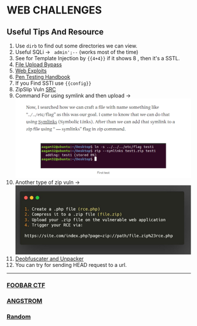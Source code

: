 # WEB CHALLENGES

## Useful Tips And Resource

1. Use ```dirb``` to find out some directories we can view.
2. Useful SQLi -> ``` admin';--``` (works most of the time)
3. See for Template Injection by ```{{4+4}}``` if it shows 8 , then it's a SSTL.
4. [File Upload Bypass](https://vulp3cula.gitbook.io/hackers-grimoire/exploitation/web-application/file-upload-bypass) 
5. [Web Exploits](https://vulp3cula.gitbook.io/hackers-grimoire/exploitation/web-application)
6. [Pen Testing Handbook](https://blueteamdope.gitbook.io/penetration-testing-playbook/)
7. If you Find SSTI use ```{{config}}```
8. ZipSlip Vuln [SRC](https://snyk.io/research/zip-slip-vulnerability)
9. Command For using symlink and then upload -> 
    <img src="../../Assets/sl.png">
10. Another type of zip vuln -> 
    <img src="../../Assets/zipvuln.png">
11. [Deobfuscater and Unpacker](https://lelinhtinh.github.io/de4js/)
12. You can try for sending HEAD request to a url.

<hr>

### [FOOBAR CTF](./FoobarCTF.md)

### [ANGSTROM](./AngstromCTF.md)

### [Random](./Random.md)
